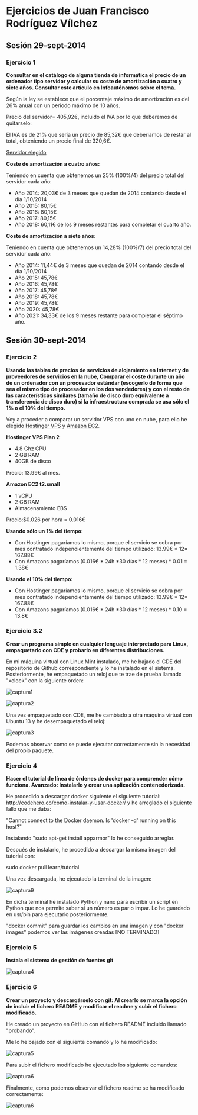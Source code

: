 Ejercicios de Juan Francisco Rodríguez Vílchez
================================================

## Sesión 29-sept-2014 ##

### Ejercicio 1 ###

**Consultar en el catálogo de alguna tienda de informática el precio de un ordenador tipo servidor y calcular su coste de amortización a cuatro y siete años. Consultar este artículo en Infoautónomos sobre el tema.**

Según la ley se establece que el porcentaje máximo de amortización es del 26% anual con un periodo máximo de 10 años.

Precio del servidor= 405,92€, incluido el IVA por lo que deberemos de quitarselo:

El IVA es de 21% que sería un precio de 85,32€ que deberiamos de restar al total, obteniendo un precio final de 320,6€.

[Servidor elegido](http://www.amazon.es/HP-ProLiant-MicroServer-G8-Servidor/dp/B00DJVRVFE/ref=sr_1_8?ie=UTF8&qid=1411980980&sr=8-8&keywords=servidor )

**Coste de amortización a cuatro años:**

Teniendo en cuenta que obtenemos un 25% (100%/4) del precio total del servidor cada año:

* Año 2014: 20,03€ de 3 meses que quedan de 2014 contando desde el día 1/10/2014
* Año 2015: 80,15€
* Año 2016: 80,15€
* Año 2017: 80,15€
* Año 2018: 60,11€ de los 9 meses restantes para completar el cuarto año.

**Coste de amortización a siete años:**

Teniendo en cuenta que obtenemos un 14,28% (100%/7) del precio total del servidor cada año:

* Año 2014: 11,44€ de 3 meses que quedan de 2014 contando desde el día 1/10/2014
* Año 2015: 45,78€
* Año 2016: 45,78€
* Año 2017: 45,78€
* Año 2018: 45,78€
* Año 2019: 45,78€
* Año 2020: 45,78€
* Año 2021: 34,33€ de los 9 meses restante para completar el séptimo año.

## Sesión 30-sept-2014 ##

### Ejercicio 2 ###

**Usando las tablas de precios de servicios de alojamiento en Internet y de proveedores de servicios en la nube, Comparar el coste durante un año de un ordenador con un procesador estándar (escogerlo de forma que sea el mismo tipo de procesador en los dos vendedores) y con el resto de las características similares (tamaño de disco duro equivalente a transferencia de disco duro) si la infraestructura comprada se usa sólo el 1% o el 10% del tiempo.**

Voy a proceder a comparar un servidor VPS con uno en nube, para ello he elegido [Hostinger VPS](http://www.hostinger.es/hosting-vps) y [Amazon EC2](http://aws.amazon.com/es/ec2/pricing/).

**Hostinger VPS Plan 2**

* 4.8 Ghz CPU
* 2 GB RAM
* 40GB de disco

Precio: 13.99€ al mes.

**Amazon EC2 t2.small**

* 1 vCPU
* 2 GB RAM
* Almacenamiento EBS

Precio:$0.026 por hora = 0.016€

**Usando sólo un 1% del tiempo:**

* Con Hostinger pagaríamos lo mismo, porque el servicio se cobra por mes contratado independientemente del tiempo utilizado: 13.99€ * 12= 167.88€
* Con Amazons pagaríamos (0.016€ * 24h *30 días * 12 meses) * 0.01 = 1.38€

**Usando el 10% del tiempo:**

* Con Hostinger pagaríamos lo mismo, porque el servicio se cobra por mes contratado independientemente del tiempo utilizado: 13.99€ * 12= 167.88€
* Con Amazons pagaríamos (0.016€ * 24h *30 días * 12 meses) * 0.10 = 13.8€

### Ejercicio 3.2 ###

**Crear un programa simple en cualquier lenguaje interpretado para Linux, empaquetarlo con CDE y probarlo en diferentes distribuciones.**

En mi máquina virtual con Linux Mint instalado, me he bajado el CDE del repositorio de Github correspondiente y lo he instalado en el sistema. Posteriormente, he empaquetado un reloj que te trae de prueba llamado "xclock" con la siguiente orden:

![captura1](http://i.imgur.com/3awd0EF.png)

![captura2](http://i.imgur.com/SsYHtFy.png)

Una vez empaquetado con CDE, me he cambiado a otra máquina virtual con Ubuntu 13 y he desempaquetado el reloj:

![captura3](http://i.imgur.com/wovTtPZ.png)

Podemos observar como se puede ejecutar correctamente sin la necesidad del propio paquete.


### Ejercicio 4 ###

**Hacer el tutorial de línea de órdenes de docker para comprender cómo funciona. Avanzado: Instalarlo y crear una aplicación contenedorizada.**

He procedido a descargar docker siguiente el siguiente tutorial: http://codehero.co/como-instalar-y-usar-docker/ y he arreglado el siguiente fallo que me daba:

"Cannot connect to the Docker daemon. Is 'docker -d' running on this host?"

Instalando "sudo apt-get install apparmor" lo he conseguido arreglar.

Después de instalarlo, he procedido a descargar la misma imagen del tutorial con:

  sudo docker pull learn/tutorial

Una vez descargada, he ejecutado la terminal de la imagen:

![captura9](http://i.imgur.com/JwrIemI.png)

En dicha terminal he instalado Python y nano para escribir un script en Python que nos permite saber si un número es par o impar. Lo he guardado en usr/bin para ejecutarlo posteriormente.

"docker commit" para guardar los cambios en una imagen y con "docker images" podemos ver las imágenes creadas
[NO TERMINADO]

### Ejercicio 5 ###

**Instala el sistema de gestión de fuentes git**

![captura4](http://i.imgur.com/M6Io3nv.png)

### Ejercicio 6 ###

**Crear un proyecto y descargárselo con git: Al crearlo se marca la opción de incluir el fichero README y modificar el readme y subir el fichero modificado.**

He creado un proyecto en GitHub con el fichero README incluido llamado "probando".

Me lo he bajado con el siguiente comando y lo he modificado:

![captura5](http://i.imgur.com/tQVs1Qq.png)

Para subir el fichero modificado he ejecutado los siguiente comandos:

![captura6](http://i.imgur.com/oKZYwzJ.png)

Finalmente, como podemos observar el fichero readme se ha modificado correctamente:

![captura6](http://i.imgur.com/3XYPqy0.png)









